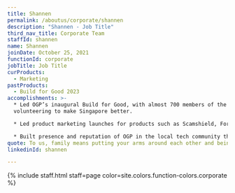 ```yaml
---
title: Shannen
permalink: /aboutus/corporate/shannen
description: "Shannen - Job Title"
third_nav_title: Corporate Team
staffId: shannen
name: Shannen
joinDate: October 25, 2021
functionId: corporate
jobTitle: Job Title
curProducts:
  - Marketing
pastProducts:
  - Build for Good 2023
accomplishments: >-
  * Led OGP’s inaugural Build for Good, with almost 700 members of the public
  volunteering to make Singapore better.

  * Led product marketing launches for products such as Scamshield, For.sg, OGP healthcare product suite.

  * Built presence and reputation of OGP in the local tech community through outreach events and collaborations, leading to OGP exceeding our hiring goals.
quote: To us, family means putting your arms around each other and being there.
linkedinId: shannen

---
```


{% include staff.html staff=page color=site.colors.function-colors.corporate %}
